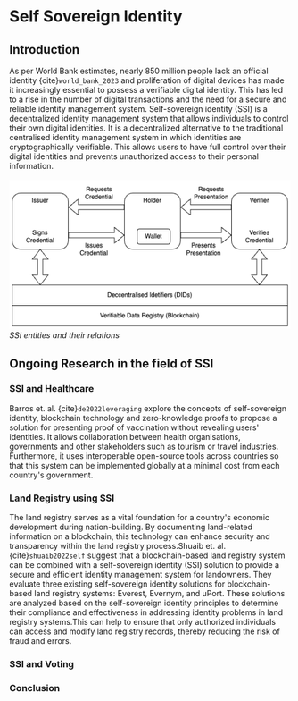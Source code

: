 # Self Sovereign Identity

## Introduction
As per World Bank estimates, nearly 850 million people lack an official identity {cite}`world_bank_2023` and proliferation of digital devices has made it increasingly essential to possess a verifiable digital identity. This has led to a rise in the number of digital transactions and the need for a secure and reliable identity management system. Self-sovereign identity (SSI) is a decentralized identity management system that allows individuals to control their own digital identities. It is a decentralized alternative to the traditional centralised identity management system in which identities are cryptographically verifiable. This allows users to have full control over their digital identities and prevents unauthorized access to their personal information.
\
\
![SSI flow](images/SSI.drawio.png)
\
*SSI entities and their relations*

## Ongoing Research in the field of SSI

### SSI and Healthcare
Barros et. al. {cite}`de2022leveraging` explore the concepts of self-sovereign identity, blockchain technology and zero-knowledge proofs to propose a solution for presenting proof of vaccination without revealing users' identities. It allows collaboration between health organisations, governments and other stakeholders such as tourism or travel industries. Furthermore, it uses interoperable open-source tools across countries so that this system can be implemented globally at a minimal cost from each country's government.

### Land Registry using SSI
The land registry serves as a vital foundation for a country's economic development during nation-building. By documenting land-related information on a blockchain, this technology can enhance security and transparency within the land registry process.Shuaib et. al. {cite}`shuaib2022self` suggest that a blockchain-based land registry system can be combined with a self-sovereign identity (SSI) solution to provide a secure and efficient identity management system for landowners. They evaluate three existing self-sovereign identity solutions for blockchain-based land registry systems: Everest, Evernym, and uPort. These solutions are analyzed based on the self-sovereign identity principles to determine their compliance and effectiveness in addressing identity problems in land registry systems.This can help to ensure that only authorized individuals can access and modify land registry records, thereby reducing the risk of fraud and errors.

### SSI and Voting

### Conclusion

```{bibliography}
```